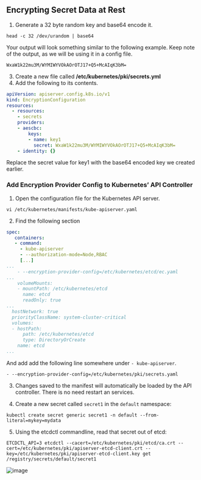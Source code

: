 
##  Encrypting Secret Data at Rest

1.  Generate a 32 byte random key and base64 encode it.  
```
head -c 32 /dev/urandom | base64
```    
Your output will look something similar to the following example. Keep note of the output, as we will be using it in a config file.
```
WxaW1k22mu3M/WYMIWYVOkAOrOTJ17+Q5+McAIqK3bM=
```
3.  Create a new file called **/etc/kubernetes/pki/secrets.yml**
4.  Add the following to its contents.  
```yaml
apiVersion: apiserver.config.k8s.io/v1
kind: EncryptionConfiguration
resources:
  - resources:
    - secrets
    providers:
    - aescbc:
        keys:
        - name: key1
          secret: WxaW1k22mu3M/WYMIWYVOkAOrOTJ17+Q5+McAIqK3bM=
    - identity: {}
```
Replace the secret value for key1 with the base64 encoded key we created earlier.

### Add Encryption Provider Config to Kubernetes’ API Controller

1.  Open the configuration file for the Kubernetes API server.  
```
vi /etc/kubernetes/manifests/kube-apiserver.yaml
```    
2.  Find the following section
```yaml 
spec:
   containers:
   - command:
     - kube-apiserver
     - --authorization-mode=Node,RBAC
     [...]
...
    - --encryption-provider-config=/etc/kubernetes/etcd/ec.yaml
...
    volumeMounts:
    - mountPath: /etc/kubernetes/etcd
      name: etcd
      readOnly: true
...
  hostNetwork: true
  priorityClassName: system-cluster-critical
  volumes:
  - hostPath:
      path: /etc/kubernetes/etcd
      type: DirectoryOrCreate
    name: etcd
...
```
  
  And add add the following line somewhere under  `- kube-apiserver`.
```   
- --encryption-provider-config=/etc/kubernetes/pki/secrets.yaml
```   
3.  Changes saved to the manifest will automatically be loaded by the API controller. There is no need restart an services.

4.	 Create a new secret called `secret1` in the `default` namespace: 
```shell
kubectl create secret generic secret1 -n default --from-literal=mykey=mydata
```   
5. Using the etcdctl commandline, read that secret out of etcd:
```   
ETCDCTL_API=3 etcdctl --cacert=/etc/kubernetes/pki/etcd/ca.crt --cert=/etc/kubernetes/pki/apiserver-etcd-client.crt --key=/etc/kubernetes/pki/apiserver-etcd-client.key get /registry/secrets/default/secret1 
```   

![image](https://user-images.githubusercontent.com/3519706/120084998-5cabcb00-c0dd-11eb-8303-2cce8740436e.png)
